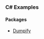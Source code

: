 ### C# Examples

#### Packages
- [Dumpify](https://github.com/sannlynnhtun-coding/Packages.DumpifyExample)
